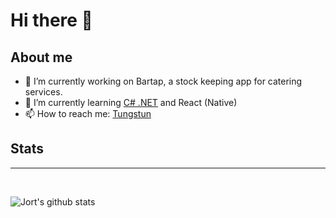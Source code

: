 # Hi there 👋

## About me

- 🔭 I’m currently working on Bartap, a stock keeping app for catering services.
- 🌱 I’m currently learning [C# .NET](https://docs.microsoft.com/en-us/dotnet/csharp/tour-of-csharp/) and React (Native)
- 📫 How to reach me: [Tungstun](https://www.tungstun.nl)

## Stats

---

<br>

![Jort's github stats](https://github-readme-stats.vercel.app/api?username=JortWillemsen&show_icons=true&count_private=true)

